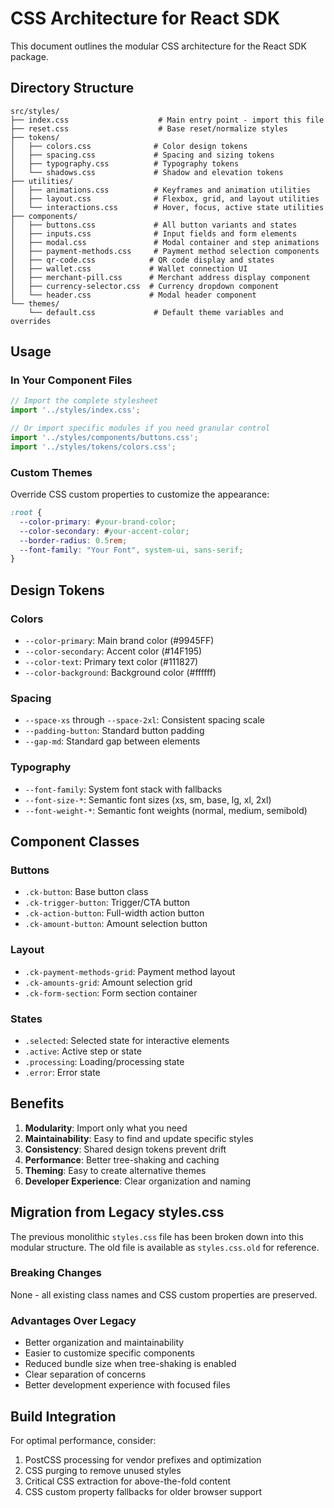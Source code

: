 # CSS Architecture for React SDK

This document outlines the modular CSS architecture for the React SDK package.

## Directory Structure

```
src/styles/
├── index.css                    # Main entry point - import this file
├── reset.css                    # Base reset/normalize styles
├── tokens/
│   ├── colors.css              # Color design tokens
│   ├── spacing.css             # Spacing and sizing tokens
│   ├── typography.css          # Typography tokens
│   └── shadows.css             # Shadow and elevation tokens
├── utilities/
│   ├── animations.css          # Keyframes and animation utilities
│   ├── layout.css              # Flexbox, grid, and layout utilities
│   └── interactions.css        # Hover, focus, active state utilities
├── components/
│   ├── buttons.css             # All button variants and states
│   ├── inputs.css              # Input fields and form elements
│   ├── modal.css               # Modal container and step animations
│   ├── payment-methods.css     # Payment method selection components
│   ├── qr-code.css            # QR code display and states
│   ├── wallet.css             # Wallet connection UI
│   ├── merchant-pill.css      # Merchant address display component
│   ├── currency-selector.css  # Currency dropdown component
│   └── header.css             # Modal header component
└── themes/
    └── default.css             # Default theme variables and overrides
```

## Usage

### In Your Component Files
```typescript
// Import the complete stylesheet
import '../styles/index.css';

// Or import specific modules if you need granular control
import '../styles/components/buttons.css';
import '../styles/tokens/colors.css';
```

### Custom Themes
Override CSS custom properties to customize the appearance:

```css
:root {
  --color-primary: #your-brand-color;
  --color-secondary: #your-accent-color;
  --border-radius: 0.5rem;
  --font-family: "Your Font", system-ui, sans-serif;
}
```

## Design Tokens

### Colors
- `--color-primary`: Main brand color (#9945FF)
- `--color-secondary`: Accent color (#14F195)
- `--color-text`: Primary text color (#111827)
- `--color-background`: Background color (#ffffff)

### Spacing
- `--space-xs` through `--space-2xl`: Consistent spacing scale
- `--padding-button`: Standard button padding
- `--gap-md`: Standard gap between elements

### Typography
- `--font-family`: System font stack with fallbacks
- `--font-size-*`: Semantic font sizes (xs, sm, base, lg, xl, 2xl)
- `--font-weight-*`: Semantic font weights (normal, medium, semibold)

## Component Classes

### Buttons
- `.ck-button`: Base button class
- `.ck-trigger-button`: Trigger/CTA button
- `.ck-action-button`: Full-width action button
- `.ck-amount-button`: Amount selection button

### Layout
- `.ck-payment-methods-grid`: Payment method layout
- `.ck-amounts-grid`: Amount selection grid
- `.ck-form-section`: Form section container

### States
- `.selected`: Selected state for interactive elements
- `.active`: Active step or state
- `.processing`: Loading/processing state
- `.error`: Error state

## Benefits

1. **Modularity**: Import only what you need
2. **Maintainability**: Easy to find and update specific styles
3. **Consistency**: Shared design tokens prevent drift
4. **Performance**: Better tree-shaking and caching
5. **Theming**: Easy to create alternative themes
6. **Developer Experience**: Clear organization and naming

## Migration from Legacy styles.css

The previous monolithic `styles.css` file has been broken down into this modular structure. The old file is available as `styles.css.old` for reference.

### Breaking Changes
None - all existing class names and CSS custom properties are preserved.

### Advantages Over Legacy
- Better organization and maintainability
- Easier to customize specific components
- Reduced bundle size when tree-shaking is enabled
- Clear separation of concerns
- Better development experience with focused files

## Build Integration

For optimal performance, consider:
1. PostCSS processing for vendor prefixes and optimization
2. CSS purging to remove unused styles
3. Critical CSS extraction for above-the-fold content
4. CSS custom property fallbacks for older browser support
